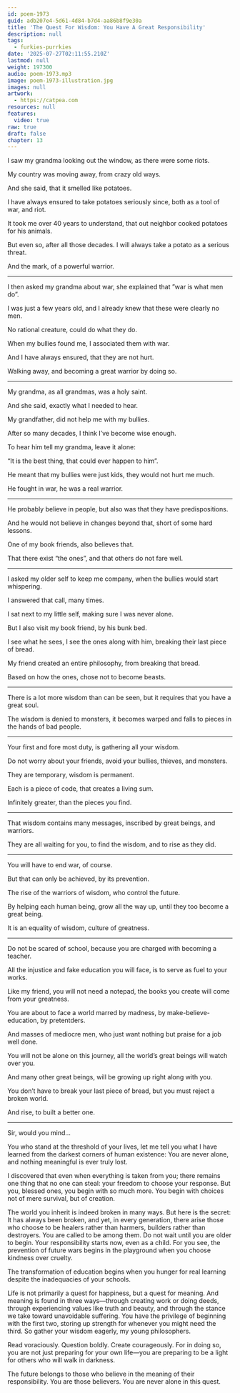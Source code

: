 ```yaml
---
id: poem-1973
guid: adb207e4-5d61-4d84-b7d4-aa86b8f9e30a
title: 'The Quest For Wisdom: You Have A Great Responsibility'
description: null
tags:
  - furkies-purrkies
date: '2025-07-27T02:11:55.210Z'
lastmod: null
weight: 197300
audio: poem-1973.mp3
image: poem-1973-illustration.jpg
images: null
artwork:
  - https://catpea.com
resources: null
features:
  video: true
raw: true
draft: false
chapter: 13
---
```


I saw my grandma looking out the window,
as there were some riots.

My country was moving away,
from crazy old ways.

And she said,
that it smelled like potatoes.

I have always ensured to take potatoes seriously since,
both as a tool of war, and riot.

It took me over 40 years to understand,
that out neighbor cooked potatoes for his animals.

But even so, after all those decades.
I will always take a potato as a serious threat.

And the mark,
of a powerful warrior.

---

I then asked my grandma about war,
she explained that ”war is what men do”.

I was just a few years old,
and I already knew that these were clearly no men.

No rational creature,
could do what they do.

When my bullies found me,
I associated them with war.

And I have always ensured,
that they are not hurt.

Walking away,
and becoming a great warrior by doing so.

---

My grandma, as all grandmas,
was a holy saint.

And she said,
exactly what I needed to hear.

My grandfather,
did not help me with my bullies.

After so many decades,
I think I’ve become wise enough.

To hear him tell my grandma,
leave it alone:

“It is the best thing,
that could ever happen to him”.

He meant that my bullies were just kids,
they would not hurt me much.

He fought in war,
he was a real warrior.

---

He probably believe in people,
but also was that they have predispositions.

And he would not believe in changes beyond that,
short of some hard lessons.

One of my book friends,
also believes that.

That there exist “the ones”,
and that others do not fare well.

---

I asked my older self to keep me company,
when the bullies would start whispering.

I answered that call,
many times.

I sat next to my little self,
making sure I was never alone.

But I also visit my book friend,
by his bunk bed.

I see what he sees, I see the ones along with him,
breaking their last piece of bread.

My friend created an entire philosophy,
from breaking that bread.

Based on how the ones,
chose not to become beasts.

---

There is a lot more wisdom than can be seen,
but it requires that you have a great soul.

The wisdom is denied to monsters,
it becomes warped and falls to pieces in the hands of bad people.

---

Your first and fore most duty,
is gathering all your wisdom.

Do not worry about your friends,
avoid your bullies, thieves, and monsters.

They are temporary,
wisdom is permanent.

Each is a piece of code,
that creates a living sum.

Infinitely greater,
than the pieces you find.

---

That wisdom contains many messages,
inscribed by great beings, and warriors.

They are all waiting for you,
to find the wisdom, and to rise as they did.

---

You will have to end war,
of course.

But that can only be achieved,
by its prevention.

The rise of the warriors of wisdom,
who control the future.

By helping each human being,
grow all the way up, until they too become a great being.

It is an equality of wisdom,
culture of greatness.

---

Do not be scared of school,
because you are charged with becoming a teacher.

All the injustice and fake education you will face,
is to serve as fuel to your works.

Like my friend, you will not need a notepad,
the books you create will come from your greatness.

You are about to face a world marred by madness,
by make-believe-education, by pretentders.

And masses of mediocre men,
who just want nothing but praise for a job well done.

You will not be alone on this journey,
all the world’s great beings will watch over you.

And many other great beings,
will be growing up right along with you.

You don’t have to break your last piece of bread,
but you must reject a broken world.

And rise,
to built a better one.

---

Sir,
would you mind...

You who stand at the threshold of your lives, let me tell you what I have learned from the darkest corners of human existence: You are never alone, and nothing meaningful is ever truly lost.

I discovered that even when everything is taken from you; there remains one thing that no one can steal: your freedom to choose your response. But you, blessed ones, you begin with so much more. You begin with choices not of mere survival, but of creation.

The world you inherit is indeed broken in many ways. But here is the secret: It has always been broken, and yet, in every generation, there arise those who choose to be healers rather than harmers, builders rather than destroyers. You are called to be among them.
Do not wait until you are older to begin. Your responsibility starts now, even as a child. For you see, the prevention of future wars begins in the playground when you choose kindness over cruelty.

 The transformation of education begins when you hunger for real learning despite the inadequacies of your schools.

Life is not primarily a quest for happiness, but a quest for meaning. And meaning is found in three ways—through creating work or doing deeds, through experiencing values like truth and beauty, and through the stance we take toward unavoidable suffering. You have the privilege of beginning with the first two, storing up strength for whenever you might need the third.
So gather your wisdom eagerly, my young philosophers.

Read voraciously. Question boldly. Create courageously. For in doing so, you are not just preparing for your own life—you are preparing to be a light for others who will walk in darkness.

The future belongs to those who believe in the meaning of their responsibility. You are those believers. You are never alone in this quest.
